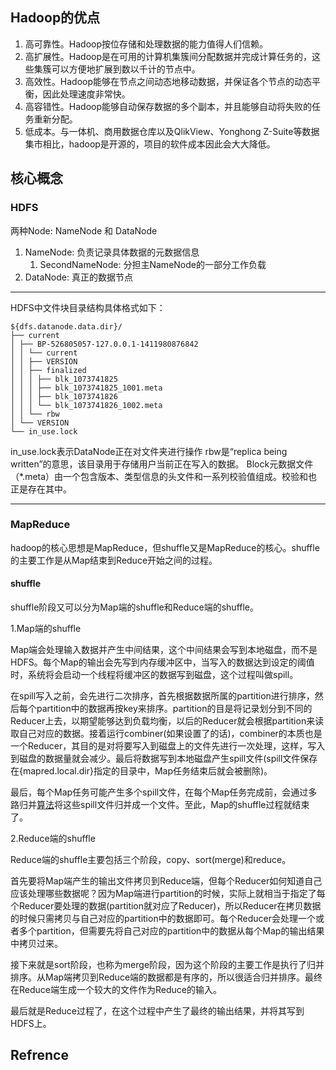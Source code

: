 ## Hadoop的优点

1. 高可靠性。Hadoop按位存储和处理数据的能力值得人们信赖。
2. 高扩展性。Hadoop是在可用的计算机集簇间分配数据并完成计算任务的，这些集簇可以方便地扩展到数以千计的节点中。
3. 高效性。Hadoop能够在节点之间动态地移动数据，并保证各个节点的动态平衡，因此处理速度非常快。
4. 高容错性。Hadoop能够自动保存数据的多个副本，并且能够自动将失败的任务重新分配。
5. 低成本。与一体机、商用数据仓库以及QlikView、Yonghong Z-Suite等数据集市相比，hadoop是开源的，项目的软件成本因此会大大降低。

## 核心概念

### HDFS

两种Node: NameNode 和 DataNode

1. NameNode: 负责记录具体数据的元数据信息
   1. SecondNameNode: 分担主NameNode的一部分工作负载
2. DataNode: 真正的数据节点

***

HDFS中文件块目录结构具体格式如下：

```
${dfs.datanode.data.dir}/
├── current
│ ├── BP-526805057-127.0.0.1-1411980876842
│ │ └── current
│ │ ├── VERSION
│ │ ├── finalized
│ │ │ ├── blk_1073741825
│ │ │ ├── blk_1073741825_1001.meta
│ │ │ ├── blk_1073741826
│ │ │ └── blk_1073741826_1002.meta
│ │ └── rbw
│ └── VERSION
└── in_use.lock
```

in_use.lock表示DataNode正在对文件夹进行操作
rbw是“replica being written”的意思，该目录用于存储用户当前正在写入的数据。
Block元数据文件（*.meta）由一个包含版本、类型信息的头文件和一系列校验值组成。校验和也正是存在其中。

***

### MapReduce

hadoop的核心思想是MapReduce，但shuffle又是MapReduce的核心。shuffle的主要工作是从Map结束到Reduce开始之间的过程。

#### shuffle

shuffle阶段又可以分为Map端的shuffle和Reduce端的shuffle。

1.Map端的shuffle

Map端会处理输入数据并产生中间结果，这个中间结果会写到本地磁盘，而不是HDFS。每个Map的输出会先写到内存缓冲区中，当写入的数据达到设定的阈值时，系统将会启动一个线程将缓冲区的数据写到磁盘，这个过程叫做spill。

在spill写入之前，会先进行二次排序，首先根据数据所属的partition进行排序，然后每个partition中的数据再按key来排序。partition的目是将记录划分到不同的Reducer上去，以期望能够达到负载均衡，以后的Reducer就会根据partition来读取自己对应的数据。接着运行combiner(如果设置了的话)，combiner的本质也是一个Reducer，其目的是对将要写入到磁盘上的文件先进行一次处理，这样，写入到磁盘的数据量就会减少。最后将数据写到本地磁盘产生spill文件(spill文件保存在{mapred.local.dir}指定的目录中，Map任务结束后就会被删除)。

最后，每个Map任务可能产生多个spill文件，在每个Map任务完成前，会通过多路归并[算法](https://link.zhihu.com/?target=http%3A//lib.csdn.net/base/datastructure)将这些spill文件归并成一个文件。至此，Map的shuffle过程就结束了。

2.Reduce端的shuffle

Reduce端的shuffle主要包括三个阶段，copy、sort(merge)和reduce。

首先要将Map端产生的输出文件拷贝到Reduce端，但每个Reducer如何知道自己应该处理哪些数据呢？因为Map端进行partition的时候，实际上就相当于指定了每个Reducer要处理的数据(partition就对应了Reducer)，所以Reducer在拷贝数据的时候只需拷贝与自己对应的partition中的数据即可。每个Reducer会处理一个或者多个partition，但需要先将自己对应的partition中的数据从每个Map的输出结果中拷贝过来。

接下来就是sort阶段，也称为merge阶段，因为这个阶段的主要工作是执行了归并排序。从Map端拷贝到Reduce端的数据都是有序的，所以很适合归并排序。最终在Reduce端生成一个较大的文件作为Reduce的输入。

最后就是Reduce过程了，在这个过程中产生了最终的输出结果，并将其写到HDFS上。





## Refrence

[1]: https://zhuanlan.zhihu.com/p/23000731	"Hadoop核心概念解析"